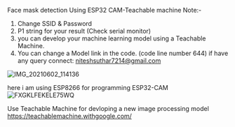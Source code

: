 
Face mask detection Using ESP32 CAM-Teachable machine
Note:-
1. Change SSID & Password
2. P1 string for your result (Check serial monitor)
3. you can develop your machine learning model using a Teachable Machine.
4. You can change a Model link in the code. (code line number 644)
if have any query connect: niteshsuthar7214@gmail.com


![IMG_20210602_114136](https://user-images.githubusercontent.com/56003663/127900530-659aff96-29fc-4f1b-ba21-85210cb6ccf7.jpg)



here i am using ESP8266 for programming ESP32-CAM
![FXGKLFEKELE75WQ](https://user-images.githubusercontent.com/56003663/127901107-771a9162-cb4b-48cd-920e-2b3f530c3089.jpg)



Use Teachable Machine for devloping a new image processing model https://teachablemachine.withgoogle.com/



